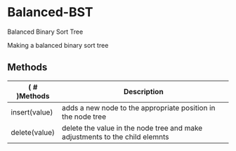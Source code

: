 # Balanced-BST
 Balanced Binary Sort Tree

Making a balanced binary sort tree


## Methods
| ( # )Methods            | Description                                                                             |
|-------------------------|-----------------------------------------------------------------------------------------|
| insert(value)           | adds a new node to the appropriate position in the node tree                            |
| delete(value)           | delete the value in the node tree and make adjustments to the child elemnts             |